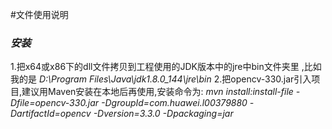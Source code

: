#文件使用说明

### *安装*
1.把x64或x86下的dll文件拷贝到工程使用的JDK版本中的jre中bin文件夹里
,比如我的是 *D:\Program Files\Java\jdk1.8.0_144\jre\bin*
2.把opencv-330.jar引入项目,建议用Maven安装在本地后再使用,安装命令为:
*mvn install:install-file -Dfile=opencv-330.jar -DgroupId=com.huawei.l00379880 -DartifactId=opencv -Dversion=3.3.0 -Dpackaging=jar*